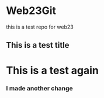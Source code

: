 # Web23Git
this is a test repo for web23 

## This is a test title

# This is a test again

### I made another change